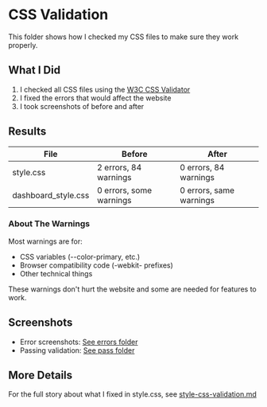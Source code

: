 # CSS Validation

This folder shows how I checked my CSS files to make sure they work properly.

## What I Did

1. I checked all CSS files using the [W3C CSS Validator](https://jigsaw.w3.org/css-validator/)
2. I fixed the errors that would affect the website
3. I took screenshots of before and after

## Results

| File | Before | After |
|------|--------|-------|
| style.css | 2 errors, 84 warnings | 0 errors, 84 warnings |
| dashboard_style.css | 0 errors, some warnings | 0 errors, same warnings |

### About The Warnings

Most warnings are for:

- CSS variables (--color-primary, etc.)
- Browser compatibility code (-webkit- prefixes)
- Other technical things

These warnings don't hurt the website and some are needed for features to work.

## Screenshots

- Error screenshots: [See errors folder](images/errors/)
- Passing validation: [See pass folder](images/pass/)

## More Details

For the full story about what I fixed in style.css, see [style-css-validation.md](style-css-validation.md)
